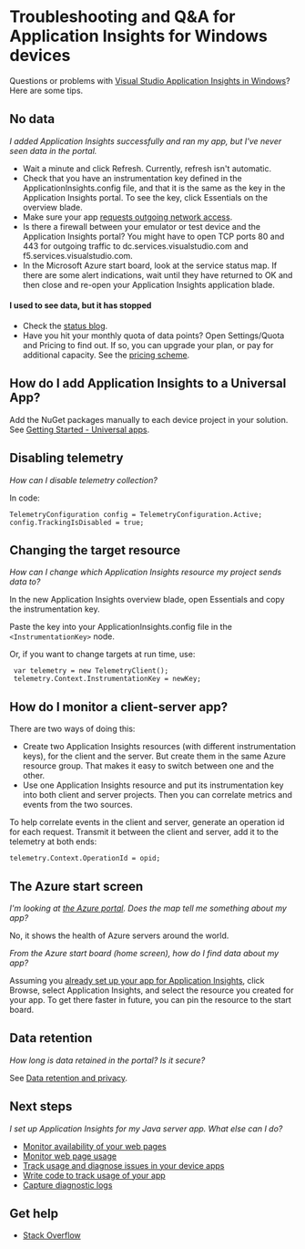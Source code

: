 <properties 
	pageTitle="Troubleshoot Application Insights in a Windows devices" 
	description="Troubleshooting guide and question and answer." 
	services="application-insights" 
    documentationCenter="windows"
	authors="alancameronwills" 
	manager="douge"/>

<tags 
	ms.service="application-insights" 
	ms.workload="tbd" 
	ms.tgt_pltfrm="ibiza" 
	ms.devlang="na" 
	ms.topic="article" 
	ms.date="06/17/2015" 
	ms.author="awills"/>
 
# Troubleshooting and Q&A for Application Insights for Windows devices

Questions or problems with [Visual Studio Application Insights in Windows][windows]? Here are some tips.



## No data 

*I added Application Insights successfully and ran my app, but I've never seen data in the portal.*

* Wait a minute and click Refresh. Currently, refresh isn't automatic.
* Check that you have an instrumentation key defined in the ApplicationInsights.config file, and that it is the same as the key in the Application Insights portal. To see the key, click Essentials on the overview blade.
* Make sure your app [requests outgoing network access](https://msdn.microsoft.com/library/windows/apps/hh452752.aspx).
* Is there a firewall between your emulator or test device and the Application Insights portal? You might have to open TCP ports 80 and 443 for outgoing traffic to dc.services.visualstudio.com and f5.services.visualstudio.com.
* In the Microsoft Azure start board, look at the service status map. If there are some alert indications, wait until they have returned to OK and then close and re-open your Application Insights application blade.


#### I used to see data, but it has stopped

* Check the [status blog](http://blogs.msdn.com/b/applicationinsights-status/).
* Have you hit your monthly quota of data points? Open Settings/Quota and Pricing to find out. If so, you can upgrade your plan, or pay for additional capacity. See the [pricing scheme](http://azure.microsoft.com/pricing/details/application-insights/).


## How do I add Application Insights to a Universal App?

Add the NuGet packages manually to each device project in your solution. See [Getting Started - Universal apps][universal].

## Disabling telemetry

*How can I disable telemetry collection?*

In code:

    TelemetryConfiguration config = TelemetryConfiguration.Active;
    config.TrackingIsDisabled = true;

## Changing the target resource

*How can I change which Application Insights resource my project sends data to?*

In the new Application Insights overview blade, open Essentials and copy the instrumentation key.

Paste the key into your ApplicationInsights.config file in the `<InstrumentationKey>` node.

Or, if you want to change targets at run time, use:

     var telemetry = new TelemetryClient();
     telemetry.Context.InstrumentationKey = newKey;
    
## How do I monitor a client-server app?

There are two ways of doing this:

* Create two Application Insights resources (with different instrumentation keys), for the client and the server. But create them in the same Azure resource group. That makes it easy to switch between one and the other.
* Use one Application Insights resource and put its instrumentation key into both client and server projects. Then you can correlate metrics and events from the two sources.

To help correlate events in the client and server, generate an operation id for each request. Transmit it between the client and server, add it to the telemetry at both ends:

    telemetry.Context.OperationId = opid;


## The Azure start screen

*I'm looking at [the Azure portal](http://portal.azure.com). Does the map tell me something about my app?*

No, it shows the health of Azure servers around the world.

*From the Azure start board (home screen), how do I find data about my app?*

Assuming you [already set up your app for Application Insights][windows], click Browse, select Application Insights, and select the resource you created for your app. To get there faster in future, you can pin the resource to the start board.

## Data retention 

*How long is data retained in the portal? Is it secure?*

See [Data retention and privacy][data].

## Next steps

*I set up Application Insights for my Java server app. What else can I do?*

* [Monitor availability of your web pages][availability]
* [Monitor web page usage][usage]
* [Track usage and diagnose issues in your device apps][platforms]
* [Write code to track usage of your app][track]
* [Capture diagnostic logs][javalogs]


## Get help

* [Stack Overflow](http://stackoverflow.com/questions/tagged/ms-application-insights)

<!--Link references-->

[availability]: app-insights-monitor-web-app-availability.md
[data]: app-insights-data-retention-privacy.md
[javalogs]: app-insights-java-trace-logs.md
[platforms]: app-insights-platforms.md
[track]: app-insights-custom-events-metrics-api.md
[universal]: app-insights-windows-get-started.md#universal
[usage]: app-insights-web-track-usage.md
[windows]: app-insights-windows-get-started.md

 